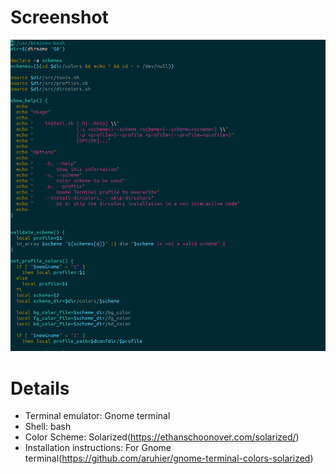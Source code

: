 # Screenshot

![Screenshot](screenshot.png)

# Details

* Terminal emulator: Gnome terminal
* Shell: bash
* Color Scheme: Solarized(https://ethanschoonover.com/solarized/)
* Installation instructions: For Gnome terminal(https://github.com/aruhier/gnome-terminal-colors-solarized)
